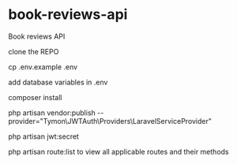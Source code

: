 # book-reviews-api

Book reviews API

clone the REPO

cp .env.example .env

add database variables in .env

composer install

php artisan vendor:publish --provider="Tymon\JWTAuth\Providers\LaravelServiceProvider"

php artisan jwt:secret

php artisan route:list to view all applicable routes and their methods